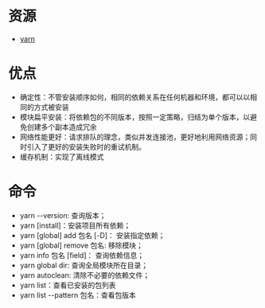 # 资源
- [yarn](https://yarn.bootcss.com/)

# 优点
- 确定性：不管安装顺序如何，相同的依赖关系在任何机器和环境，都可以以相同的方式被安装
- 模块扁平安装：将依赖包的不同版本，按照一定策略，归结为单个版本，以避免创建多个副本造成冗余
- 网络性能更好：请求排队的理念，类似并发连接池，更好地利用网络资源；同时引入了更好的安装失败时的重试机制。
- 缓存机制：实现了离线模式

# 命令
- yarn --version: 查询版本； 
- yarn [install]：安装项目所有依赖； 
- yarn [global] add 包名 [-D]： 安装指定依赖； 
- yarn [global] remove 包名: 移除模块； 
- yarn info 包名 [field]： 查询依赖信息； 
- yarn global dir: 查询全局模块所在目录； 
- yarn autoclean: 清除不必要的依赖文件；
- yarn list：查看已安装的包列表
- yarn list --pattern 包名：查看包版本

